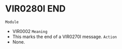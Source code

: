 # VIR0280I END
`Module`
- VIR0002
`Meaning`
- This marks the end of a VIR0270I message.
`Action`
- None.
